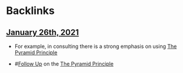 
# Backlinks
## [January 26th, 2021](<January 26th, 2021.md>)
-  For example, in consulting there is a strong emphasis on using [The Pyramid Principle](<The Pyramid Principle.md>)

- #[Follow Up](<Follow Up.md>) on the [The Pyramid Principle](<The Pyramid Principle.md>)

